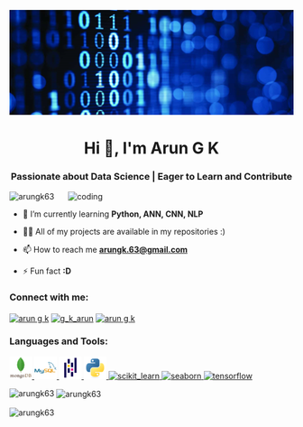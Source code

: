 ![logo](https://github.com/arungk63/arungk63/blob/main/banner.png)
<h1 align="center">Hi 👋, I'm Arun G K</h1>
<h3 align="center">Passionate about Data Science | Eager to Learn and Contribute</h3>

<img align="right" alt="coding" width="400" src = "https://raw.githubusercontent.com/TheDudeThatCode/TheDudeThatCode/master/Assets/Developer.gif">

<p align="left"> <img src="https://komarev.com/ghpvc/?username=arungk63&label=Profile%20views&color=0e75b6&style=flat" alt="arungk63" /> </p>

- 🌱 I’m currently learning **Python, ANN, CNN, NLP**

- 👨‍💻 All of my projects are available in my repositories :)

- 📫 How to reach me **arungk.63@gmail.com**

- ⚡ Fun fact **:D**

<h3 align="left">Connect with me:</h3>
<p align="left">
<a href="https://www.linkedin.com/in/arun-g-k-b6000494/" target="blank"><img align="center" src="https://raw.githubusercontent.com/rahuldkjain/github-profile-readme-generator/master/src/images/icons/Social/linked-in-alt.svg" alt="arun g k" height="30" width="40" /></a>
<a href="https://instagram.com/g_k_arun" target="blank"><img align="center" src="https://raw.githubusercontent.com/rahuldkjain/github-profile-readme-generator/master/src/images/icons/Social/instagram.svg" alt="g_k_arun" height="30" width="40" /></a>
<a href="https://www.hackerrank.com/arungk_63" target="blank"><img align="center" src="https://raw.githubusercontent.com/rahuldkjain/github-profile-readme-generator/master/src/images/icons/Social/hackerrank.svg" alt="arun g k" height="30" width="40" /></a>
</p>

<h3 align="left">Languages and Tools:</h3>
<p align="left"> <a href="https://www.mongodb.com/" target="_blank" rel="noreferrer"> <img src="https://raw.githubusercontent.com/devicons/devicon/master/icons/mongodb/mongodb-original-wordmark.svg" alt="mongodb" width="40" height="40"/> </a> <a href="https://www.mysql.com/" target="_blank" rel="noreferrer"> <img src="https://raw.githubusercontent.com/devicons/devicon/master/icons/mysql/mysql-original-wordmark.svg" alt="mysql" width="40" height="40"/> </a> <a href="https://pandas.pydata.org/" target="_blank" rel="noreferrer"> <img src="https://raw.githubusercontent.com/devicons/devicon/2ae2a900d2f041da66e950e4d48052658d850630/icons/pandas/pandas-original.svg" alt="pandas" width="40" height="40"/> </a> <a href="https://www.python.org" target="_blank" rel="noreferrer"> <img src="https://raw.githubusercontent.com/devicons/devicon/master/icons/python/python-original.svg" alt="python" width="40" height="40"/> </a> <a href="https://scikit-learn.org/" target="_blank" rel="noreferrer"> <img src="https://upload.wikimedia.org/wikipedia/commons/0/05/Scikit_learn_logo_small.svg" alt="scikit_learn" width="40" height="40"/> </a> <a href="https://seaborn.pydata.org/" target="_blank" rel="noreferrer"> <img src="https://seaborn.pydata.org/_images/logo-mark-lightbg.svg" alt="seaborn" width="40" height="40"/> </a> <a href="https://www.tensorflow.org" target="_blank" rel="noreferrer"> <img src="https://www.vectorlogo.zone/logos/tensorflow/tensorflow-icon.svg" alt="tensorflow" width="40" height="40"/> </a> </p>

<p><img align="left" src="https://github-readme-stats.vercel.app/api/top-langs?username=arungk63&show_icons=true&locale=en&layout=compact" alt="arungk63" /></p>

<p>&nbsp;<img align="center" src="https://github-readme-stats.vercel.app/api?username=arungk63&show_icons=true&locale=en" alt="arungk63" /></p>

<p><img align="center" src="https://github-readme-streak-stats.herokuapp.com/?user=arungk63&" alt="arungk63" /></p>
